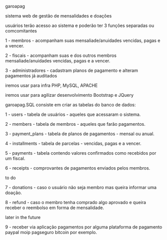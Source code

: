 garoapag

sistema web de gestão de mensalidades e doações

usuários terão acesso ao sistema e poderão ter 3 funções separadas ou comcomitantes

1 - membros - acompanham suas mensaliade/anuidades vencidas, pagas e a vencer.

2 - fiscais - acompanham suas e dos outros membros mensaliade/anuidades vencidas, pagas e a vencer.

3 - administradores - cadastram planos de pagamento e alteram pagamentos já auditados

iremos usar para infra PHP, MySQL, APACHE

iremos usar para agilizar desenvolvimento Bootstrap e JQuery

garoapag.SQL consiste em criar as tabelas do banco de dados:

1 - users - tabela de usuários - aqueles que acessaram o sistema.

2 - members - tabela de membros - aqueles que farão pagamentos.

3 - payment_plans - tabela de planos de pagamentos - mensal ou anual.

4 - installments - tabela de parcelas - vencidas, pagas e a vencer.

5 - payments - tabela contendo valores confirmados como recebidos por um fiscal.

6 - receipts - comprovantes de pagamentos enviados pelos membros.

to do

7 - donations - caso o usuário não seja membro mas queira informar uma doação.

8 - refund - caso o membro tenha comprado algo aprovado e queira receber o reembolso em forma de mensalidade.

later in the future

9 - receber via aplicação pagamentos por alguma plataforma de pagamento paypal moip pagseguro bitcoin por exemplo.
